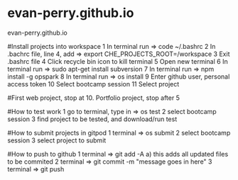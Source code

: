 # evan-perry.github.io
evan-perry.github.io

#Install projects into workspace
	1	In terminal run => code ~/.bashrc
	2	In .bachrc file, line 4, add => export CHE_PROJECTS_ROOT=/workspace
	3	Exit .bashrc file
	4	Click recycle bin icon to kill terminal
	5	Open new terminal
	6	In terminal run => sudo apt-get install subversion
	7	In terminal run => npm install -g opspark
	8	In terminal run => os install
	9	Enter github user, personal access token
	10	Select bootcamp session
	11	Select project

#First web project, stop at 10. Portfolio project, stop after 5

#How to test work
	1	go to terminal, type in => os test
	2	select bootcamp session
	3	find project to be tested, and download/run test

#How to submit projects in gitpod
	1	terminal => os submit
	2	select bootcamp session
	3	select project to submit

#How to push to github
	1	terminal => git add -A a) this adds all updated files to be commited
	2	terminal => git commit -m "message goes in here"
	3	terminal => git push
